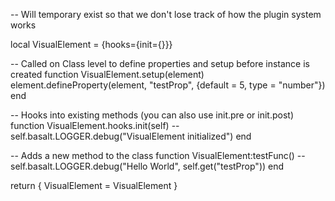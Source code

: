 -- Will temporary exist so that we don't lose track of how the plugin system works

local VisualElement = {hooks={init={}}}

-- Called on Class level to define properties and setup before instance is created
function VisualElement.setup(element)
    element.defineProperty(element, "testProp", {default = 5, type = "number"})
end

-- Hooks into existing methods (you can also use init.pre or init.post)
function VisualElement.hooks.init(self)
    --self.basalt.LOGGER.debug("VisualElement initialized")
end

-- Adds a new method to the class
function VisualElement:testFunc()
    --self.basalt.LOGGER.debug("Hello World", self.get("testProp"))
end

return {
    VisualElement = VisualElement
}

